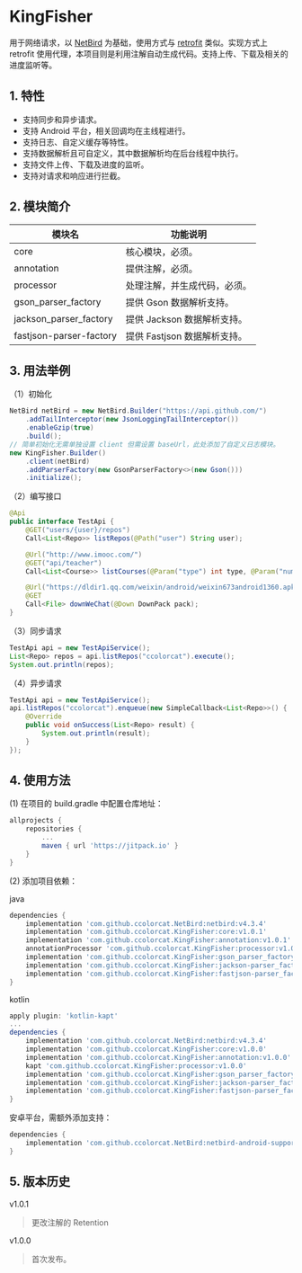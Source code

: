 # KingFisher

用于网络请求，以 [NetBird](https://github.com/ccolorcat/NetBird) 为基础，使用方式与 [retrofit](https://github.com/square/retrofit) 类似。实现方式上 retrofit 使用代理，本项目则是利用注解自动生成代码。支持上传、下载及相关的进度监听等。

## 1. 特性

* 支持同步和异步请求。
* 支持 Android 平台，相关回调均在主线程进行。
* 支持日志、自定义缓存等特性。
* 支持数据解析且可自定义，其中数据解析均在后台线程中执行。
* 支持文件上传、下载及进度的监听。
* 支持对请求和响应进行拦截。

## 2. 模块简介

| 模块名                  | 功能说明                     |
| ----------------------- | ---------------------------- |
| core                    | 核心模块，必须。             |
| annotation              | 提供注解，必须。             |
| processor               | 处理注解，并生成代码，必须。 |
| gson_parser_factory     | 提供 Gson 数据解析支持。     |
| jackson_parser_factory  | 提供 Jackson 数据解析支持。  |
| fastjson-parser-factory | 提供 Fastjson 数据解析支持。 |

## 3. 用法举例

（1）初始化

```java
NetBird netBird = new NetBird.Builder("https://api.github.com/")
    .addTailInterceptor(new JsonLoggingTailInterceptor())
    .enableGzip(true)
    .build();
// 简单初始化无需单独设置 client 但需设置 baseUrl，此处添加了自定义日志模块。
new KingFisher.Builder()
    .client(netBird)
    .addParserFactory(new GsonParserFactory<>(new Gson()))
    .initialize();
```

（2）编写接口

```java
@Api
public interface TestApi {
    @GET("users/{user}/repos")
    Call<List<Repo>> listRepos(@Path("user") String user);

    @Url("http://www.imooc.com/")
    @GET("api/teacher")
    Call<List<Course>> listCourses(@Param("type") int type, @Param("num") int num);

    @Url("https://dldir1.qq.com/weixin/android/weixin673android1360.apk")
    @GET
    Call<File> downWeChat(@Down DownPack pack);
}
```

（3）同步请求

```java
TestApi api = new TestApiService();
List<Repo> repos = api.listRepos("ccolorcat").execute();
System.out.println(repos);
```

（4）异步请求

```java
TestApi api = new TestApiService();
api.listRepos("ccolorcat").enqueue(new SimpleCallback<List<Repo>>() {
    @Override
    public void onSuccess(List<Repo> result) {
        System.out.println(result);
    }
});
```

## 4. 使用方法

(1) 在项目的 build.gradle 中配置仓库地址：

```groovy
allprojects {
    repositories {
        ...
        maven { url 'https://jitpack.io' }
    }
}
```

(2) 添加项目依赖：

java

```groovy
dependencies {
    implementation 'com.github.ccolorcat.NetBird:netbird:v4.3.4'
    implementation 'com.github.ccolorcat.KingFisher:core:v1.0.1'
    implementation 'com.github.ccolorcat.KingFisher:annotation:v1.0.1'
    annotationProcessor 'com.github.ccolorcat.KingFisher:processor:v1.0.1'
    implementation 'com.github.ccolorcat.KingFisher:gson_parser_factory:v1.0.1'
    implementation 'com.github.ccolorcat.KingFisher:jackson-parser_factory:v1.0.1'
    implementation 'com.github.ccolorcat.KingFisher:fastjson-parser_factory:v1.0.1'
}
```

kotlin

```groovy
apply plugin: 'kotlin-kapt'
...
dependencies {
    implementation 'com.github.ccolorcat.NetBird:netbird:v4.3.4'
    implementation 'com.github.ccolorcat.KingFisher:core:v1.0.0'
    implementation 'com.github.ccolorcat.KingFisher:annotation:v1.0.0'
    kapt 'com.github.ccolorcat.KingFisher:processor:v1.0.0'
    implementation 'com.github.ccolorcat.KingFisher:gson_parser_factory:v1.0.0'
    implementation 'com.github.ccolorcat.KingFisher:jackson-parser_factory:v1.0.0'
    implementation 'com.github.ccolorcat.KingFisher:fastjson-parser_factory:v1.0.0'
}
```

安卓平台，需额外添加支持：

```groovy
dependencies {
    implementation 'com.github.ccolorcat.NetBird:netbird-android-support:v4.3.4'
}
```

## 5. 版本历史

v1.0.1

> 更改注解的 Retention

v1.0.0

> 首次发布。
>